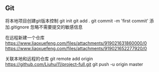 ## Git
将本地项目创建git版本控制
git init 
git add .
git commit -m 'first commit'
添加.gitignore 忽略不需要提交的敏感信息

在远程新建一个仓库
https://www.liaoxuefeng.com/files/attachments/919021631860000/0 
https://www.liaoxuefeng.com/files/attachments/919021652277920/0

关联本地和远程的仓库
git remote add origin https://github.com/Liuhui11/project-full.git
git push -u origin master 